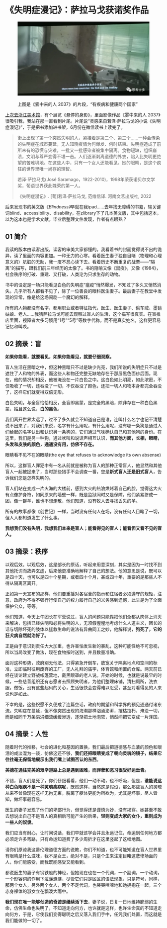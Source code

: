 # 《失明症漫记》：萨拉马戈获诺奖作品

<figure><img src="../../.gitbook/assets/640.webp" alt=""><figcaption><p>上图是《雾中来的人 2037》的片段，“有疾病和健康两个国家”</p></figcaption></figure>

[上次去浙江美术馆](http://mp.weixin.qq.com/s?__biz=Mzg5NDYxMzU4Ng==\&mid=2247485711\&idx=1\&sn=7c8c4f002a9f0fc8839e74c9114cb1e9\&chksm=c01da832f76a2124c343c7029f94f71504b01cd85d275f2362a917b38ebee2b44ff1f9877294\&scene=21#wechat_redirect)，有个展览《悬停的身影》，里面影像作品《雾中来的人 2037》很吸引我，我站在那一直看到片尾。片尾说“灵感来自若泽·萨拉马戈的小说《失明症漫记》”，于是把书添加进书架，6月份在微信读书上读完了。

> 街上出现了第一个突然失明的人，紧接着是第二个、第三个……一种会传染的失明症在城市蔓延，无人知晓疫情为何爆发、何时结束。失明症造成了前所未有的恐慌与灾难，一批又一批感染者被集中隔离。食物短缺，组织崩溃，文明与尊严变得不堪一击。人们逐渐剥离道德的外衣，陷入比失明更绝望的苦难境地。在这些人中，只有一个女人还能看见。她的眼睛，是这个疯狂的世界里唯一尚存的理智。
>
> 若泽·萨拉马戈(José Saramago，1922-2010)，1998年荣获诺贝尔文学奖，葡语世界获此殊荣的第一人。
>
>
>
> 《失明症漫记》. \[葡]若泽·萨拉马戈, 范维信译. 河南文艺出版社, 2022



后来发现书的英文版《_Blindness》_&#x65E9;就在我ipad……去年找无障碍的书籍，输关键词blind、accessibility、disability，在zlibrary下了几本英文版，其中包括这本，以为这本也是学术文献。毕业后整理文件发现，作者有点眼熟？



## **01 简介**

我读的版本由读客出版，读客的审美大家都懂的。我看着书的封面觉得说不出的诡异，读了里面的内容更加。一种无力的心寒。看着医生妻子独自目睹（物理和心理意义的）肮脏的无助，我一度不忍心读下去。看着历史不断重复的战栗——“隔离”的描写，跟我们前三年经历的太像了。书的隐喻又像《鼠疫》，又像《1984》，社会秩序的打破、重建、又打破，人类沦为只求生存的动物。

书中的设定是一场只能看见白色的失明症“瘟疫”悄然爆发，不知过了多久又悄然消失。几乎所有人都看不见了，除了一位善良的眼科医生妻子。最后妻子在教堂中发现的异常，像是给这场闹剧一个魔幻的解释。

所有的人物都没有名字，都用职业或者特征指代，医生、医生妻子、偷车贼、墨镜姑娘、老人……我猜萨拉马戈可能去观察过盲人的生活，这个描写很真实。在盲推店里面，视障者大多习惯用“1号”“5号”等数字代称，而不是真实姓名，这样更容易记忆和叫唤。



## **02 摘录：盲**

**如果你能看，就要看见，如果你能看见，就要仔细观察。**



盲人生活在黑暗之中，但这种黑暗只不过是缺少光亮，我们所说的失明症只不过是遮住了人和物的外表，而这些人和物还完整无缺地存在于那层黑色面纱后面。现在，他的情况却相反，他被淹没在一片白色之中。这白色如此明亮，如此浓密，不仅吸收了一切，还吞没了一切，不仅吞没了颜色，还把一切人和物本身都完全吞没了，这样它们就变得双倍无形。



白色失明，与全盲恰恰相反，全盲即黑蒙，是完全的黑暗，除非存在一种白色黑蒙，姑且这么说，**白的黑色**。



我们离开世界太远了，过不了多久就会不知道自己是谁，连叫什么名字也记不清楚说不出来了，对我们来说，名字有什么用呢，有什么用呢，没有哪一条狗是通过人们给起的名字认出和认识另一条狗的，它们通过气味确认自己和其他狗的身份。在这里，我们是另一种狗，通过吠叫和说话声相互认识，**而其他方面，长相，眼睛，头发和皮肤的颜色，通通没有用，仿佛不存在。**



眼睛看不见不在的眼睛(the eye that refuses to acknowledge its own absense)



所以，这群盲人罪犯中有一名从前就是被称为盲人的那种正常盲人，他显然和其他盲人一起被捉来了，当时那些猎手不会调查一番，您是**新式盲人还是旧式盲人**，告诉我们您是怎样失明的。



盲人们站在变成一片火海的大楼前，感到大火的热浪烘烤着自己的脸，觉得这大火有点像护身符，如同原来的墙壁一样，既是监狱同时又是保障。他们紧紧挤成一团，像一群羊，谁也不想走散，他们知道，没有牧人去寻找丢失的羊。



所有的故事都像《创世记》一样，当时没有任何人在场，没有任何人目睹了一切，但人人都知道发生了什么事。



**我想我们没有失明，我想我们本来是盲人；能看得见的盲人；能看但又看不见的盲人。**



## **03 摘录：秩序**

以观后效。以观后效，这是部长的原话，听起来用意深刻，其实是因为一时找不到其他托词而故弄玄虚，后来他更准确地解释了自己的想法。他的意思是说，既可以是四十天，也可以是四十个星期，或者四十个月，甚或四十年，重要的是那些人不得从隔离区离开。



正如第一天宣布的那样，他们要重播对各宿舍的指示和住宿者必须遵守的规矩，注意，政府为不得不强行行使自己的权力履行自己的义务感到遗憾，此举是为了全面保护公众，等等。



他们知道，今天上午团长在军营说过，盲人的问题只能靠把他们全都从肉体上消灭来解决，包括已经失明和必将失明的人，无须假惺惺地考虑什么人道主义，团长的话与切除坏死的肢体以拯救生命的说法有异曲同工之妙，他解释说，**狗死了，它的狂犬病自然就治好了。**



正是由于意识到责任大大加重，也许害怕发生新的暴乱，这种可能性绝不可忽视，所以当局改变了做法，现在食物按时送到，并且数量准确。



面对这种形势，政府别无他法，只得紧急开倒车，放宽关于隔离地点和空间的标准，立即临时征用废弃的工厂，无人礼拜的庙宇，体育馆和闲置的仓库。两天前已经在谈论建立野战帐篷营地，戴黑眼罩的老人说。开始的时候，也就是说最早的时候，一些慈善组织还有志愿者去照顾失明者，为他们整理床铺，清扫厕所，洗衣服，做饭，没有这些起码的关心，生活很快会变得难以忍受，甚至对看得见的人来说也是如此。



不幸的是，这些祝愿不久便成了连篇空话，政府的期望和科学界的预见通通付诸东流。失明症在蔓延，但不像突然出现的海潮那样汹涌澎湃，摧枯拉朽，淹没一切，而是如同千万条涓涓细流缓缓渗透，逐渐把土地泡软，悄然间把它变成一片泽国。



## **04 摘录：人性**

随着时代的推移，社会的进化和基因的置换，我们最后把道德感与血液的颜色和眼泪的咸淡混为一谈，仿佛这还不够，**我们还把眼睛变成了朝向灵魂的镜子，结果它往往毫无保留地展示出我们嘴上试图否认的东西**。



**美德在通往完美的艰辛道路上总是遇到困难，而罪孽和恶习很受好运垂青。**



不错，盲人们是死了，你们仔细看看，他们一动不动，也不呼吸，但是，**谁能说这种白色眼疾不是一种灵魂疾病呢**，既然这样，当然这是假设，那么那些盲人的灵魂从来不曾像现在这样无拘无束，脱离了躯体更能为所欲为，尤其是坏事，尽人皆知，做坏事最容易。



医生的妻子发现了他们的卑鄙行为，但觉得还是谨慎为妙，没有揭穿。她甚至不敢去想说出自己不是盲人的真相后可能产生的后果，**轻则变成大家的女仆，重则成为一些人的奴隶**。



我们应当有耐心，让时间说话，我们早就该学会并且永远记住，命运到任何地方都必须走许多弯路，只有命运知道费了多少周折才在这里竖起了这幅地图。



请你们原谅我这番伦理道德方面的说教，你们不知道，也不可能知道在盲人世界里有眼睛是什么滋味，我不是女王，绝对不是，只是个生来注定目睹这悲惨场面的人，你们能感受，而我既能感受又能看到。



都说医生的妻子有钢铁般的神经，但她现在也在一个代词，一个副词，一个动词，一个形容词的作用下泣涕涟涟，尽管它们只是区区的语法现象，只是符号，同样，那两个女人，另外两个女人，两个不定代词，也哭哭啼啼地和她拥抱在一起，三个赤身裸体的淑女立在瓢泼大雨中。



**我们现在唯一能够创造的奇迹是继续活下去**，妻子说，日复一日地维持脆弱的生命，仿佛生命也失明了，不知道走向何方，也许就是这样，也许生命真的不知道走向何方，于是，它使我们变得聪明之后又落入我们手中，任凭我们处置，而这就是我们能做的一切了。

